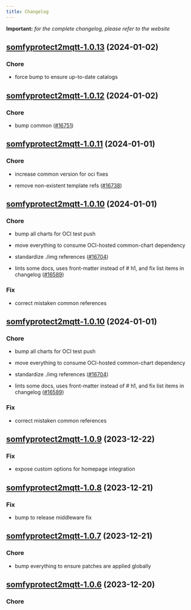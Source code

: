```yaml
---
title: Changelog
---
```


**Important:**
*for the complete changelog, please refer to the website*



## [somfyprotect2mqtt-1.0.13](https://github.com/truecharts/charts/compare/somfyprotect2mqtt-1.0.12...somfyprotect2mqtt-1.0.13) (2024-01-02)

### Chore



- force bump to ensure up-to-date catalogs


## [somfyprotect2mqtt-1.0.12](https://github.com/truecharts/charts/compare/somfyprotect2mqtt-1.0.11...somfyprotect2mqtt-1.0.12) (2024-01-02)

### Chore



- bump common ([#16751](https://github.com/truecharts/charts/issues/16751))


## [somfyprotect2mqtt-1.0.11](https://github.com/truecharts/charts/compare/somfyprotect2mqtt-1.0.10...somfyprotect2mqtt-1.0.11) (2024-01-01)

### Chore



- increase common version for oci fixes

- remove non-existent template refs ([#16738](https://github.com/truecharts/charts/issues/16738))


## [somfyprotect2mqtt-1.0.10](https://github.com/truecharts/charts/compare/somfyprotect2mqtt-1.0.9...somfyprotect2mqtt-1.0.10) (2024-01-01)

### Chore



- bump all charts for OCI test push

- move everything to consume OCI-hosted common-chart dependency

- standardize ./img references ([#16704](https://github.com/truecharts/charts/issues/16704))

- lints some docs, uses front-matter instead of # h1, and fix list items in changelog ([#16589](https://github.com/truecharts/charts/issues/16589))

### Fix



- correct mistaken common references


## [somfyprotect2mqtt-1.0.10](https://github.com/truecharts/charts/compare/somfyprotect2mqtt-1.0.9...somfyprotect2mqtt-1.0.10) (2024-01-01)

### Chore



- bump all charts for OCI test push

- move everything to consume OCI-hosted common-chart dependency

- standardize ./img references ([#16704](https://github.com/truecharts/charts/issues/16704))

- lints some docs, uses front-matter instead of # h1, and fix list items in changelog ([#16589](https://github.com/truecharts/charts/issues/16589))

### Fix



- correct mistaken common references
## [somfyprotect2mqtt-1.0.9](https://github.com/truecharts/charts/compare/somfyprotect2mqtt-1.0.8...somfyprotect2mqtt-1.0.9) (2023-12-22)

### Fix

- expose custom options for homepage integration

## [somfyprotect2mqtt-1.0.8](https://github.com/truecharts/charts/compare/somfyprotect2mqtt-1.0.7...somfyprotect2mqtt-1.0.8) (2023-12-21)

### Fix

- bump to release middleware fix

## [somfyprotect2mqtt-1.0.7](https://github.com/truecharts/charts/compare/somfyprotect2mqtt-1.0.6...somfyprotect2mqtt-1.0.7) (2023-12-21)

### Chore

- bump everything to ensure patches are applied globally

## [somfyprotect2mqtt-1.0.6](https://github.com/truecharts/charts/compare/somfyprotect2mqtt-1.0.5...somfyprotect2mqtt-1.0.6) (2023-12-20)

### Chore
